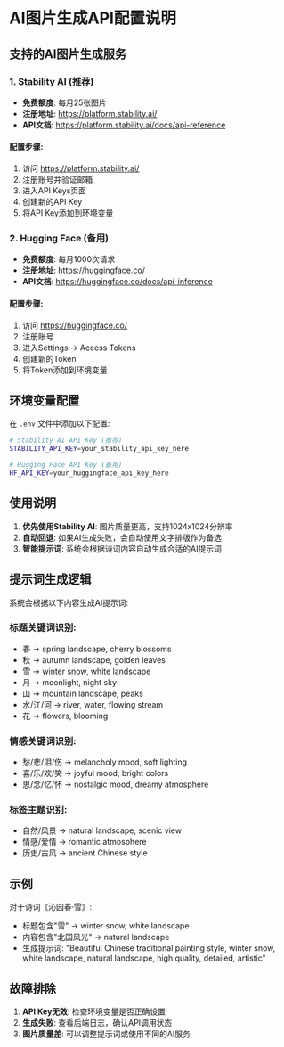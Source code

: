# AI图片生成API配置说明

## 支持的AI图片生成服务

### 1. Stability AI (推荐)
- **免费额度**: 每月25张图片
- **注册地址**: https://platform.stability.ai/
- **API文档**: https://platform.stability.ai/docs/api-reference

#### 配置步骤:
1. 访问 https://platform.stability.ai/
2. 注册账号并验证邮箱
3. 进入API Keys页面
4. 创建新的API Key
5. 将API Key添加到环境变量

### 2. Hugging Face (备用)
- **免费额度**: 每月1000次请求
- **注册地址**: https://huggingface.co/
- **API文档**: https://huggingface.co/docs/api-inference

#### 配置步骤:
1. 访问 https://huggingface.co/
2. 注册账号
3. 进入Settings -> Access Tokens
4. 创建新的Token
5. 将Token添加到环境变量

## 环境变量配置

在 `.env` 文件中添加以下配置:

```bash
# Stability AI API Key (推荐)
STABILITY_API_KEY=your_stability_api_key_here

# Hugging Face API Key (备用)
HF_API_KEY=your_huggingface_api_key_here
```

## 使用说明

1. **优先使用Stability AI**: 图片质量更高，支持1024x1024分辨率
2. **自动回退**: 如果AI生成失败，会自动使用文字排版作为备选
3. **智能提示词**: 系统会根据诗词内容自动生成合适的AI提示词

## 提示词生成逻辑

系统会根据以下内容生成AI提示词:

### 标题关键词识别:
- 春 → spring landscape, cherry blossoms
- 秋 → autumn landscape, golden leaves  
- 雪 → winter snow, white landscape
- 月 → moonlight, night sky
- 山 → mountain landscape, peaks
- 水/江/河 → river, water, flowing stream
- 花 → flowers, blooming

### 情感关键词识别:
- 愁/悲/泪/伤 → melancholy mood, soft lighting
- 喜/乐/欢/笑 → joyful mood, bright colors
- 思/念/忆/怀 → nostalgic mood, dreamy atmosphere

### 标签主题识别:
- 自然/风景 → natural landscape, scenic view
- 情感/爱情 → romantic atmosphere
- 历史/古风 → ancient Chinese style

## 示例

对于诗词《沁园春·雪》:
- 标题包含"雪" → winter snow, white landscape
- 内容包含"北国风光" → natural landscape
- 生成提示词: "Beautiful Chinese traditional painting style, winter snow, white landscape, natural landscape, high quality, detailed, artistic"

## 故障排除

1. **API Key无效**: 检查环境变量是否正确设置
2. **生成失败**: 查看后端日志，确认API调用状态
3. **图片质量差**: 可以调整提示词或使用不同的AI服务 
